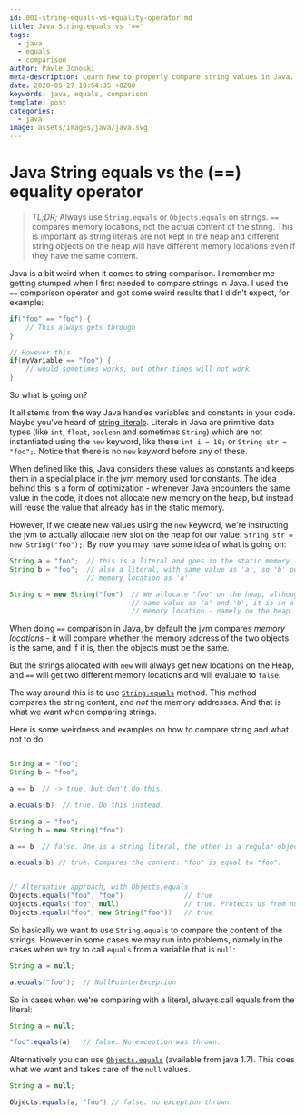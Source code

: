 ```yaml
---
id: 001-string-equals-vs-equality-operator.md
title: Java String.equals vs '=='
tags:
  - java
  - equals
  - comparison
author: Pavle Jonoski
meta-description: Learn how to properly compare string values in Java.
date: 2020-05-27 10:54:35 +0200
keywords: java, equals, comparison
template: post
categories:
  - java
image: assets/images/java/java.svg
---
```


# Java String equals vs the (==) equality operator

> *TL;DR;* Always use `String.equals` or `Objects.equals` on strings. `==` compares
> memory locations, not the actual content of the string. This is important as
> string literals are not kept in the heap and different string objects on the
> heap will have different memory locations even if they have the same content.

Java is a bit weird when it comes to string comparison. I remember me getting
stumped when I first needed to compare strings in Java. I used the `==` comparison
operator and got some weird results that I didn't expect, for example:

```java
if("foo" == "foo") {
    // This always gets through
}

// However this
if(myVariable == "foo") {
    // would sometimes works, but other times will not work.
}
```

So what is going on?

It all stems from the way Java handles variables and constants in your code. 
Maybe you've heard of [string literals](https://docs.oracle.com/javase/tutorial/java/nutsandbolts/datatypes.html "I thought of referencing the language specification for string literals, but that is just more confusing"). Literals in Java are primitive data types (like `int`,
`float`, `boolean` and sometimes `String`) which are not instantiated using the `new` keyword, like these
`int i = 10;` or `String str = "foo";`. Notice that there is no `new` keyword before any of these.

When defined like this, Java considers these values as constants and keeps them
in a special place in the jvm memory used for constants. The idea behind this is
a form of optimization - whenever Java encounters the same value in the code, it does
not allocate new memory on the heap, but instead will reuse the value that already
has in the static memory.

However, if we create new values using the `new` keyword, we're instructing the
jvm to actually allocate new slot on the heap for our value: `String str = new String("foo");`.
By now you may have some idea of what is going on:

```java
String a = "foo";  // this is a literal and goes in the static memory
String b = "foo";  // also a literal, with same value as 'a', so 'b' points to the same
                   // memory location as 'a'

String c = new String("foo")  // We allocate "foo" on the heap, although it has the
                              // same value as 'a' and 'b', it is in a different
                              // memory location - namely on the heap
```

When doing `==` comparison in Java, by default the jvm compares *memory locations* - it will
compare whether the memory address of the two objects is the same, and if it is, then the
objects must be the same.

But the strings allocated with `new` will always get new locations on the Heap, and `==`
will get two different memory locations and will evaluate to `false`.

The way around this is to use [`String.equals`](https://docs.oracle.com/javase/7/docs/api/java/lang/String.html#equals(java.lang.Object)) method.
This method compares the string content, and *not* the memory addresses. And that is what we want
when comparing strings.

Here is some weirdness and examples on how to compare string and what not to do:

```java

String a = "foo";
String b = "foo"; 

a == b  // -> true, but don't do this.

a.equals(b)  // true. Do this instead.

String a = "foo";
String b = new String("foo")

a == b  // false. One is a string literal, the other is a regular object on the heap.

a.equals(b) // true. Compares the content: "foo" is equal to "foo".


// Alternative approach, with Objects.equals
Objects.equals("foo", "foo")               // true
Objects.equals("foo", null)                // true. Protects us from null pointer dereferencing.
Objects.equals("foo", new String("foo"))   // true

```

So basically we want to use `String.equals` to compare the content of the strings. However
in some cases we may run into problems, namely in the cases when we try to call `equals` from
a variable that is `null`:

```java
String a = null;

a.equals("foo");  // NullPointerException

```

So in cases when we're comparing with a literal, always call equals from the literal:

```java
String a = null;

"foo".equals(a)   // false. No exception was thrown.
```

Alternatively you can use [`Objects.equals`](https://docs.oracle.com/javase/8/docs/api/java/util/Objects.html#equals-java.lang.Object-java.lang.Object-) (available from java 1.7).
This does what we want and takes care of the `null` values.

```java
String a = null;

Objects.equals(a, "foo") // false. no exception thrown.
```